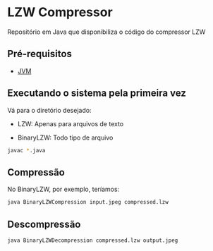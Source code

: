 # LZW Compressor

Repositório em Java que disponibiliza o código do compressor LZW

## Pré-requisitos

- [JVM](https://www.java.com/pt-BR/download/manual.jsp)

## Executando o sistema pela primeira vez

Vá para o diretório desejado:

- LZW: Apenas para arquivos de texto

- BinaryLZW: Todo tipo de arquivo

```sh
javac *.java
```

## Compressão

No BinaryLZW, por exemplo, teríamos:

```sh
java BinaryLZWCompression input.jpeg compressed.lzw
```

## Descompressão

```sh
java BinaryLZWDecompression compressed.lzw output.jpeg

```
